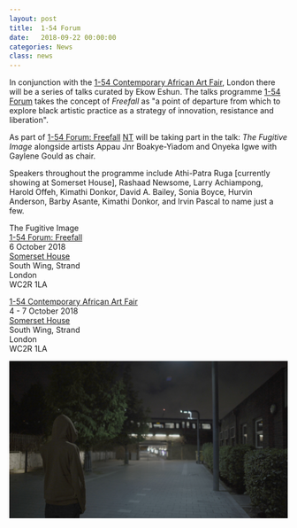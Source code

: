 ```yaml
---
layout: post
title:  1-54 Forum
date:   2018-09-22 00:00:00
categories: News
class: news
---
```

In conjunction with the <a href="http://1-54.com/london/" target="_blank">1-54 Contemporary African Art Fair</a>, London there will be a series of talks curated by Ekow Eshun. The talks programme <a href="http://1-54.com/london/forum-3/" target="_blank">1-54 Forum</a> takes the concept of <i>Freefall</i> as "a point of departure from which to explore black artistic practice as a strategy of innovation, resistance and liberation".

As part of <a href="http://1-54.com/london/forum-3/" target="_blank">1-54 Forum: Freefall</a> <a href="http://ntpresents.com" target="_blank">NT</a> will be taking part in the talk: <i>The Fugitive Image</i> alongside artists Appau Jnr Boakye-Yiadom and Onyeka Igwe with Gaylene Gould as chair.

Speakers throughout the programme include Athi-Patra Ruga [currently showing at Somerset House], Rashaad Newsome, Larry Achiampong, Harold Offeh, Kimathi Donkor, David A. Bailey, Sonia Boyce, Hurvin Anderson, Barby Asante, Kimathi Donkor, and Irvin Pascal to name just a few.

The Fugitive Image  
<a href="http://1-54.com/london/forum-3/" target="_blank">1-54 Forum: Freefall</a>  
6 October 2018  
<a href="https://www.somersethouse.org.uk" target="_blank">Somerset House</a>  
South Wing, Strand  
London  
WC2R 1LA

<a href="http://1-54.com/london/" target="_blank">1-54 Contemporary African Art Fair</a>    
4 - 7 October 2018  
<a href="https://www.somersethouse.org.uk" target="_blank">Somerset House</a>  
South Wing, Strand  
London  
WC2R 1LA

![fox image](/assets_posts/fox-1.jpg)